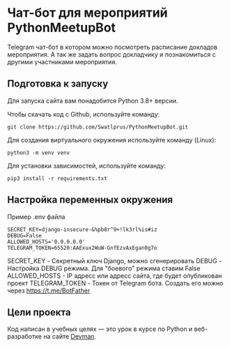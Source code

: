 # Чат-бот для мероприятий PythonMeetupBot

Telegram чат-бот в котором можно посмотреть расписание докладов мероприятия. А так же задать вопрос докладчику и познакомиться с другими участниками мероприятия.

## Подготовка к запуску
Для запуска сайта вам понадобится Python 3.8+ версии. 

Чтобы скачать код с Github, используйте команду:
```shell
git clone https://github.com/Swatlprus/PythonMeetupBot.git
```
Для создания виртуального окружения используйте команду (Linux):
```shell
python3 -m venv venv
```
Для установки зависимостей, используйте команду:
```shell
pip3 install -r requirements.txt
```

## Настройка переменных окружения
Пример .env файла

```
SECRET_KEY=django-insecure-&%pb8r^9+!lk3rl%is#iz
DEBUG=False
ALLOWED_HOSTS='0.0.0.0.0'
TELEGRAM_TOKEN=65520:AAExux2WuW-GnfEzvAxEgan0g7o
```
SECRET_KEY - Секретный ключ Django, можно сгенерировать
DEBUG - Настройка DEBUG режима. Для "боевого" режима ставим False
ALLOWED_HOSTS - IP адресс или адресс сайта, где будет опубликован проект
TELEGRAM_TOKEN - Токен от Telegram бота. Создать его можно через https://t.me/BotFather

## Цели проекта

Код написан в учебных целях — это урок в курсе по Python и веб-разработке на сайте [Devman](https://dvmn.org).